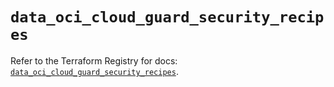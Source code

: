 # `data_oci_cloud_guard_security_recipes`

Refer to the Terraform Registry for docs: [`data_oci_cloud_guard_security_recipes`](https://registry.terraform.io/providers/hashicorp/oci/7.19.0/docs/data-sources/cloud_guard_security_recipes).
